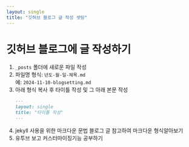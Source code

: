 ```yaml
---
layout: single
title: "깃허브 블로그 글 작성 셋팅"
---
```


# 깃허브 블로그에 글 작성하기

1. `_posts` 폴더에 새로운 파일 작성
2. 파일명 형식: `년도-월-일-제목.md`  
   예: `2024-11-10-blogsetting.md`
3. 아래 형식 복사 후 타이틀 작성 및 그 아래 본문 작성
   ```markdown
   ---
   layout: single
   title: "타이틀 작성"
   ---

5. jekyll 사용을 위한 마크다운 문법 블로그 글 참고하여 마크다운 형식알아보기
6. 유투브 보고 커스터마이징기능 공부하기
